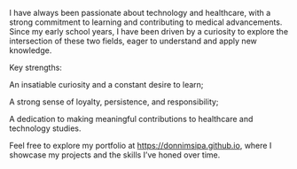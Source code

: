 <!--
**donnimsipa/donnimsipa** is a ✨ _special_ ✨ repository because its `README.md` (this file) appears on your GitHub profile.

Here are some ideas to get you started:

- 🔭 I’m currently working on ...
- 🌱 I’m currently learning ...
- 👯 I’m looking to collaborate on ...
- 🤔 I’m looking for help with ...
- 💬 Ask me about ...
- 📫 How to reach me: ...
- 😄 Pronouns: ...
- ⚡ Fun fact: ...
-->
I have always been passionate about technology and healthcare, with a strong commitment to learning and contributing to medical advancements. Since my early school years, I have been driven by a curiosity to explore the intersection of these two fields, eager to understand and apply new knowledge.

Key strengths:

An insatiable curiosity and a constant desire to learn;

A strong sense of loyalty, persistence, and responsibility;

A dedication to making meaningful contributions to healthcare and technology studies.

Feel free to explore my portfolio at https://donnimsipa.github.io, where I showcase my projects and the skills I’ve honed over time.
